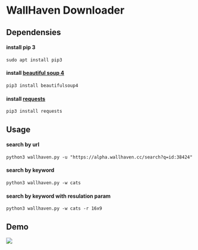 # WallHaven Downloader
## Dependensies

#### install pip 3
```sudo apt install pip3```
#### install [beautiful soup 4](https://www.crummy.com/software/BeautifulSoup/bs4/doc/#quick-start) <br>
```pip3 install beautifulsoup4```
#### install [requests](https://pypi.org/project/requests/) <br>
```pip3 install requests```

## Usage

#### search by url
```python3 wallhaven.py -u "https://alpha.wallhaven.cc/search?q=id:38424" ```
#### search by keyword
```python3 wallhaven.py -w cats ```
#### search by keyword with resulation param
```python3 wallhaven.py -w cats -r 16x9 ```

## Demo

<p >
  <img src='https://cheat.sh/files/demo-curl.gif'/>
</p>

